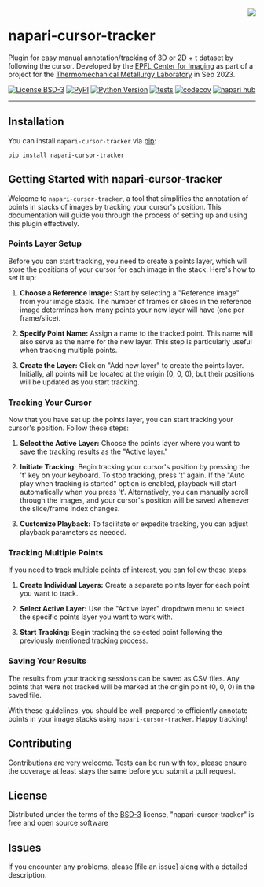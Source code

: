 <img style="float: right;" src="https://imaging.epfl.ch/resources/logo-for-gitlab.svg">


# napari-cursor-tracker

Plugin for easy manual annotation/tracking of 3D or 2D + t dataset by following the cursor.
Developed by the [EPFL Center for Imaging](https://imaging.epfl.ch/) as part of a project for the [Thermomechanical Metallurgy Laboratory](https://www.epfl.ch/labs/lmtm/) in Sep 2023.


[![License BSD-3](https://img.shields.io/pypi/l/napari-cursor-tracker.svg?color=green)](https://github.com/EPFL-Center-for-Imaging/napari-cursor-tracker/raw/main/LICENSE)
[![PyPI](https://img.shields.io/pypi/v/napari-cursor-tracker.svg?color=green)](https://pypi.org/project/napari-cursor-tracker)
[![Python Version](https://img.shields.io/pypi/pyversions/napari-cursor-tracker.svg?color=green)](https://python.org)
[![tests](https://github.com/EPFL-Center-for-Imaging/napari-cursor-tracker/workflows/tests/badge.svg)](https://github.com/EPFL-Center-for-Imaging/napari-cursor-tracker/actions)
[![codecov](https://codecov.io/gh/EPFL-Center-for-Imaging/napari-cursor-tracker/branch/main/graph/badge.svg)](https://codecov.io/gh/EPFL-Center-for-Imaging/napari-cursor-tracker)
[![napari hub](https://img.shields.io/endpoint?url=https://api.napari-hub.org/shields/napari-cursor-tracker)](https://napari-hub.org/plugins/napari-cursor-tracker)

----------------------------------

<!--
This [napari] plugin was generated with [Cookiecutter] using [@napari]'s [cookiecutter-napari-plugin] template.

Don't miss the full getting started guide to set up your new package:
https://github.com/napari/cookiecutter-napari-plugin#getting-started

and review the napari docs for plugin developers:
https://napari.org/stable/plugins/index.html
-->

## Installation

You can install `napari-cursor-tracker` via [pip]:

    pip install napari-cursor-tracker

## Getting Started with napari-cursor-tracker

Welcome to `napari-cursor-tracker`, a tool that simplifies the annotation of points in stacks of images by tracking your cursor's position. This documentation will guide you through the process of setting up and using this plugin effectively.

### Points Layer Setup

Before you can start tracking, you need to create a points layer, which will store the positions of your cursor for each image in the stack. Here's how to set it up:

1. **Choose a Reference Image:** Start by selecting a "Reference image" from your image stack. The number of frames or slices in the reference image determines how many points your new layer will have (one per frame/slice).

2. **Specify Point Name:** Assign a name to the tracked point. This name will also serve as the name for the new layer. This step is particularly useful when tracking multiple points.

3. **Create the Layer:** Click on "Add new layer" to create the points layer. Initially, all points will be located at the origin (0, 0, 0), but their positions will be updated as you start tracking.

### Tracking Your Cursor

Now that you have set up the points layer, you can start tracking your cursor's position. Follow these steps:

1. **Select the Active Layer:** Choose the points layer where you want to save the tracking results as the "Active layer."

2. **Initiate Tracking:** Begin tracking your cursor's position by pressing the 't' key on your keyboard. To stop tracking, press 't' again. If the "Auto play when tracking is started" option is enabled, playback will start automatically when you press 't'. Alternatively, you can manually scroll through the images, and your cursor's position will be saved whenever the slice/frame index changes.

3. **Customize Playback:** To facilitate or expedite tracking, you can adjust playback parameters as needed.

### Tracking Multiple Points

If you need to track multiple points of interest, you can follow these steps:

1. **Create Individual Layers:** Create a separate points layer for each point you want to track.

2. **Select Active Layer:** Use the "Active layer" dropdown menu to select the specific points layer you want to work with.

3. **Start Tracking:** Begin tracking the selected point following the previously mentioned tracking process.

### Saving Your Results

The results from your tracking sessions can be saved as CSV files. Any points that were not tracked will be marked at the origin point (0, 0, 0) in the saved file.

With these guidelines, you should be well-prepared to efficiently annotate points in your image stacks using `napari-cursor-tracker`. Happy tracking!


## Contributing

Contributions are very welcome. Tests can be run with [tox], please ensure
the coverage at least stays the same before you submit a pull request.

## License

Distributed under the terms of the [BSD-3] license,
"napari-cursor-tracker" is free and open source software

## Issues

If you encounter any problems, please [file an issue] along with a detailed description.

[napari]: https://github.com/napari/napari
[Cookiecutter]: https://github.com/audreyr/cookiecutter
[@napari]: https://github.com/napari
[MIT]: http://opensource.org/licenses/MIT
[BSD-3]: http://opensource.org/licenses/BSD-3-Clause
[GNU GPL v3.0]: http://www.gnu.org/licenses/gpl-3.0.txt
[GNU LGPL v3.0]: http://www.gnu.org/licenses/lgpl-3.0.txt
[Apache Software License 2.0]: http://www.apache.org/licenses/LICENSE-2.0
[Mozilla Public License 2.0]: https://www.mozilla.org/media/MPL/2.0/index.txt
[cookiecutter-napari-plugin]: https://github.com/napari/cookiecutter-napari-plugin

[napari]: https://github.com/napari/napari
[tox]: https://tox.readthedocs.io/en/latest/
[pip]: https://pypi.org/project/pip/
[PyPI]: https://pypi.org/
